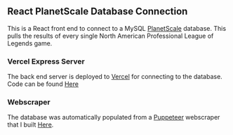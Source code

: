 ## React PlanetScale Database Connection

This is a React front end to connect to a MySQL [PlanetScale](https://planetscale.com) database. This pulls the results of every single North American Professional League of Legends game.


### Vercel Express Server

The back end server is deployed to [Vercel](https://vercel.com) for connecting to the database. Code can be found [Here](https://github.com/ZnMind/PlanetScale-Vercel)


### Webscraper

The database was automatically populated from a [Puppeteer](https://developer.chrome.com/docs/puppeteer/) webscraper that I built [Here](https://github.com/ZnMind/Webscraping-into-PlanetScale-DB).